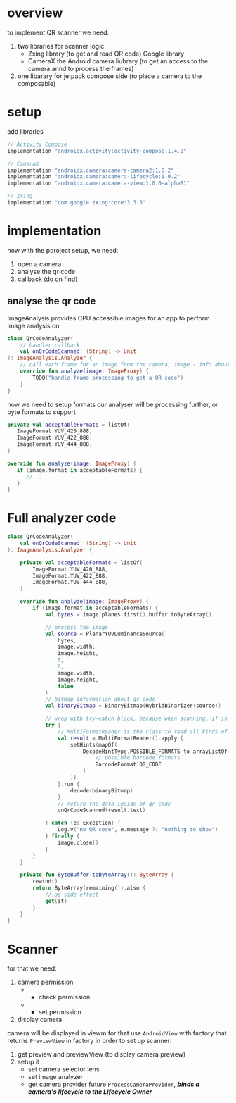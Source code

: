 # overview

to implement QR scanner we need: 
1. two libraries for scanner logic 
   - Zxing library (to get and read QR code) Google library
   - CameraX the Android camera liubrary (to get an access to the camera annd to process the frames)
3. one libarary for jetpack compose side (to place a camera to the composable)


# setup

add libraries
```kotlin
// Activity Compose
implementation "androidx.activity:activity-compose:1.4.0"

// CameraX
implementation "androidx.camera:camera-camera2:1.0.2"
implementation "androidx.camera:camera-lifecycle:1.0.2"
implementation "androidx.camera:camera-view:1.0.0-alpha81"

// Zxing
implementation "com.google.zxing:core:3.3.3"
```

# implementation

now with the poroject setup, we need:
1. open a camera
2. analyse the qr code
3. callback (do on find)


## analyse the qr code

ImageAnalysis provides CPU accessible images for an app to perform image analysis on
```kotlin
class QrCodeAnalyzer(
    // handler callback
    val onQrCodeScanned: (String) -> Unit
): ImageAnalysis.Analyzer {
    // call each frame for an image from the camera, image - info about specific frame
    override fun analyze(image: ImageProxy) {
        TODO("handle frame processing to get a QR code")
    }
}
```

now we need to setup formats our analyser will be processing further, or byte formats to support
```kotlin
private val acceptableFormats = listOf(
   ImageFormat.YUV_420_888,
   ImageFormat.YUV_422_888,
   ImageFormat.YUV_444_888,
)

override fun analyze(image: ImageProxy) {
   if (image.format in acceptableFormats) {
      //...
   }
}
```


# Full analyzer code

```kotlin
class QrCodeAnalyzer(
    val onQrCodeScanned: (String) -> Unit
): ImageAnalysis.Analyzer {

    private val acceptableFormats = listOf(
        ImageFormat.YUV_420_888,
        ImageFormat.YUV_422_888,
        ImageFormat.YUV_444_888,
    )

    override fun analyze(image: ImageProxy) {
        if (image.format in acceptableFormats) {
            val bytes = image.planes.first().buffer.toByteArray()

            // process the image
            val source = PlanarYUVLuminanceSource(
                bytes,
                image.width,
                image.height,
                0,
                0,
                image.width,
                image.height,
                false
            )
            // bitmap information about qr code
            val binaryBitmap = BinaryBitmap(HybridBinarizer(source))

            // wrap with try-catch block, because when scanning, if in the particular frame no qr code, that would throw an exception
            try {
                // MultiFormatReader is the class to read all kinds of forms of data (in this case qr code specified)
                val result = MultiFormatReader().apply {
                    setHints(mapOf(
                        DecodeHintType.POSSIBLE_FORMATS to arrayListOf(
                            // possible barcode formats
                            BarcodeFormat.QR_CODE
                        )
                    ))
                }.run {
                    decode(binaryBitmap)
                }
                // return the data inside of qr code
                onQrCodeScanned(result.text)

            } catch (e: Exception) {
                Log.v("no QR code", e.message ?: "nothing to show")
            } finally {
                image.close()
            }
        }
    }

    private fun ByteBuffer.toByteArray(): ByteArray {
        rewind()
        return ByteArray(remaining()).also {
            // as side-effect
            get(it)
        }
    }
}
```

# Scanner

for that we need:
1. camera permission
   - + check permission
   - + set permission
2. display camera

camera will be displayed in viewm for that use `AndroidView` with factory that returns `PreviewView`
in factory in order to set up scanner:
1. get preview and previewView (to display camera preview)
2. setup it
   - set camera selector lens
   - set image analyzer
   - get camera provider future `ProcessCameraProvider`, **_binds a camera's lifecycle to the Lifecycle Owner_**

